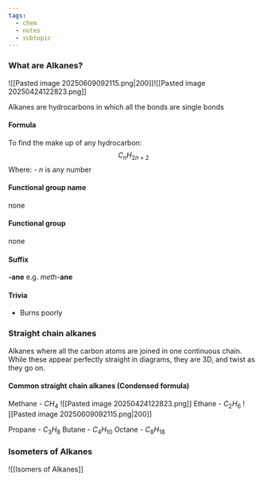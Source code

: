 ```yaml
---
tags:
  - chem
  - notes
  - subtopic
---
```

### What are Alkanes?
![[Pasted image 20250609092115.png|200]]![[Pasted image 20250424122823.png]]

Alkanes are hydrocarbons in which all the bonds are single bonds


#### Formula
To find the make up of any hydrocarbon:
$$C_nH_{2n+2}$$ Where: - $n$ is any number
#### Functional group name 
none
#### Functional group 
none
#### Suffix
**-ane**
e.g. *meth*-**ane**
#### Trivia
- Burns poorly

### Straight chain alkanes
Alkanes where all the carbon atoms are joined in one continuous chain. While these appear perfectly straight in diagrams, they are 3D, and twist as they go on. 
#### Common straight chain alkanes (Condensed formula)
Methane - $CH_4$
![[Pasted image 20250424122823.png]]
Ethane - $C_2H_6$ 
![[Pasted image 20250609092115.png|200]]

Propane - $C_3H_8$ 
Butane - $C_4H_{10}$ 
Octane - $C_8H_{18}$

### Isometers of Alkanes
![[Isomers of Alkanes]]